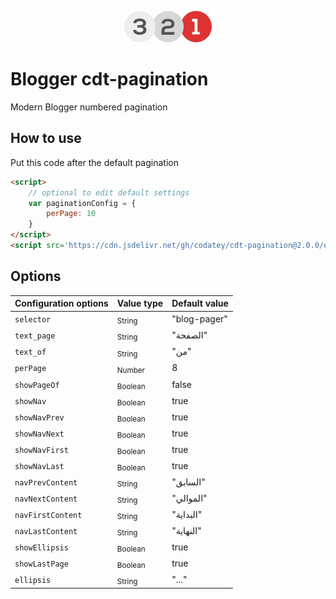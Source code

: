 <p align="center"><a href="#" target="_blank"><img width="140" alt='cdt-pagination logo' src="logo.png"></a></p>

# Blogger cdt-pagination
Modern Blogger numbered pagination

## How to use
Put this code after the default pagination
``` html
<script>
    // optional to edit default settings
    var paginationConfig = {
        perPage: 10
    }
</script>
<script src='https://cdn.jsdelivr.net/gh/codatey/cdt-pagination@2.0.0/dist/cdt-pagination.min.js'></script>
```

## Options
| Configuration options          | Value type    | Default value      |
|-----------------|---------|--------------|
| `selector`        | <sub>String  | "blog-pager" |
| `text_page`       | <sub>String  | "الصفحة"     |
| `text_of`         | <sub>String  | "من"         |
| `perPage`         | <sub>Number  | 8            |
| `showPageOf`      | <sub>Boolean | false        |
| `showNav`         | <sub>Boolean | true         |
| `showNavPrev`     | <sub>Boolean | true         |
| `showNavNext`     | <sub>Boolean | true         |
| `showNavFirst`    | <sub>Boolean | true         |
| `showNavLast`     | <sub>Boolean | true         |
| `navPrevContent`  | <sub>String  | "السابق"     |
| `navNextContent`  | <sub>String  | "الموالي"    |
| `navFirstContent` | <sub>String  | "البداية"    |
| `navLastContent`  | <sub>String  | "النهاية"    |
| `showEllipsis`    | <sub>Boolean | true         |
| `showLastPage`    | <sub>Boolean | true         |
| `ellipsis`        | <sub>String  | "..."        |